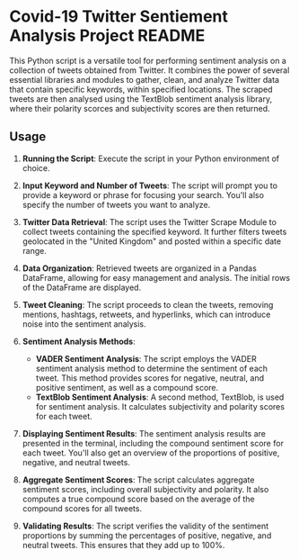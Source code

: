 # Covid-19 Twitter Sentiement Analysis Project README


This Python script is a versatile tool for performing sentiment analysis on a collection of tweets obtained from Twitter.
It combines the power of several essential libraries and modules to gather, clean, and analyze Twitter data that contain
specific keywords, within specified locations. The scraped tweets are then analysed using the TextBlob sentiment analysis
library, where their polarity scorces and subjectivity scores are then returned. 

## Usage

1. **Running the Script**: Execute the script in your Python environment of choice.

2. **Input Keyword and Number of Tweets**: The script will prompt you to provide a keyword or phrase for focusing your search. You'll also specify the number of tweets you want to analyze.

3. **Twitter Data Retrieval**: The script uses the Twitter Scrape Module to collect tweets containing the specified keyword. It further filters tweets geolocated in the "United Kingdom" and posted within a specific date range.

4. **Data Organization**: Retrieved tweets are organized in a Pandas DataFrame, allowing for easy management and analysis. The initial rows of the DataFrame are displayed.

5. **Tweet Cleaning**: The script proceeds to clean the tweets, removing mentions, hashtags, retweets, and hyperlinks, which can introduce noise into the sentiment analysis.

6. **Sentiment Analysis Methods**:
    - **VADER Sentiment Analysis**: The script employs the VADER sentiment analysis method to determine the sentiment of each tweet. This method provides scores for negative, neutral, and positive sentiment, as well as a compound score.
    - **TextBlob Sentiment Analysis**: A second method, TextBlob, is used for sentiment analysis. It calculates subjectivity and polarity scores for each tweet.

7. **Displaying Sentiment Results**: The sentiment analysis results are presented in the terminal, including the compound sentiment score for each tweet. You'll also get an overview of the proportions of positive, negative, and neutral tweets.

8. **Aggregate Sentiment Scores**: The script calculates aggregate sentiment scores, including overall subjectivity and polarity. It also computes a true compound score based on the average of the compound scores for all tweets.

9. **Validating Results**: The script verifies the validity of the sentiment proportions by summing the percentages of positive, negative, and neutral tweets. This ensures that they add up to 100%.
